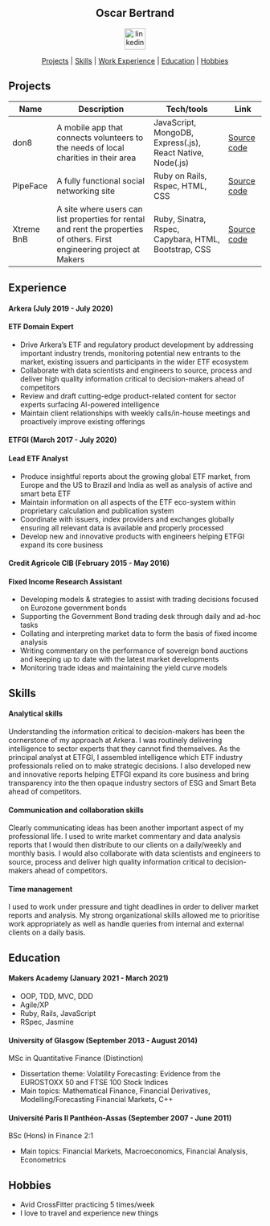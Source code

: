 <div align="center">

## Oscar Bertrand

<a href="https://www.linkedin.com/in/oscarbertrand/">
<img src="https://www.iconfinder.com/data/icons/free-social-icons/67/linkedin_circle_color-512.png" alt="linkedin" hspace="50" height="42" width="42"></a>

[Projects](#Projects) | [Skills](#Skills) | [Work Experience](#Experience) | [Education](#Education) | [Hobbies](#Hobbies) 

</div>

## Projects

| Name                         | Description       | Tech/tools        | Link |
| ---------------------------- | ----------------- | ----------------- | ---
| don8 | A mobile app that connects volunteers to the needs of local charities in their area |	JavaScript, MongoDB, Express(.js), React Native, Node(.js) | [Source code](https://github.com/OscarB89/don8) |
| PipeFace | A fully functional social networking site |	Ruby on Rails, Rspec, HTML, CSS | [Source code](https://github.com/OscarB89/Pipeface) |
|Xtreme BnB	| A site where users can list properties for rental and rent the properties of others. First engineering project at Makers | Ruby, Sinatra, Rspec, Capybara, HTML, Bootstrap, CSS | [Source code](https://github.com/OscarB89/Xtreme_Prestige_Worldwide_BnB) |

## Experience

#### Arkera (July 2019 - July 2020)
#### ETF Domain Expert

- Drive Arkera’s ETF and regulatory product development by addressing important industry trends, monitoring potential new entrants to the market, existing issuers and participants in the wider ETF ecosystem
- Collaborate with data scientists and engineers to source, process and deliver high quality information critical to decision-makers ahead of competitors
- Review and draft cutting-edge product-related content for sector experts surfacing AI-powered intelligence
- Maintain client relationships with weekly calls/in-house meetings and proactively improve existing offerings

#### ETFGI (March 2017 - July 2020)
#### Lead ETF Analyst

- Produce insightful reports about the growing global ETF market, from Europe and the US to Brazil and India as well as analysis of active and smart beta ETF
- Maintain information on all aspects of the ETF eco-system within proprietary calculation and publication system
- Coordinate with issuers, index providers and exchanges globally ensuring all relevant data is available and properly processed
- Develop new and innovative products with engineers helping ETFGI expand its core business

#### Credit Agricole CIB (February 2015 - May 2016)
#### Fixed Income Research Assistant

- Developing models &amp; strategies to assist with trading decisions focused on Eurozone government bonds
- Supporting the Government Bond trading desk through daily and ad-hoc tasks
- Collating and interpreting market data to form the basis of fixed income analysis
- Writing commentary on the performance of sovereign bond auctions and keeping up to date with the latest market developments
- Monitoring trade ideas and maintaining the yield curve models

## Skills

#### Analytical skills

Understanding the information critical to decision-makers has been the cornerstone of my approach at Arkera. I was routinely delivering intelligence to sector experts that they cannot find themselves. As the principal analyst at ETFGI, I assembled intelligence which ETF industry professionals relied on to make strategic decisions. I also developed new and innovative reports helping ETFGI expand its core business and bring transparency into the then opaque industry sectors of ESG and Smart Beta ahead of competitors.

#### Communication and collaboration skills

Clearly communicating ideas has been another important aspect of my professional life. I used to write market commentary and data analysis reports that I would then distribute to our clients on a daily/weekly and monthly basis. I would also collaborate with data scientists and engineers to source, process and deliver high quality information critical to decision-makers ahead of competitors.

#### Time management

I used to work under pressure and tight deadlines in order to deliver market reports and analysis. My strong organizational skills allowed me to prioritise work appropriately as well as handle queries from internal and external clients on a daily basis.

## Education

#### Makers Academy (January 2021 - March 2021)

- OOP, TDD, MVC, DDD
- Agile/XP
- Ruby, Rails, JavaScript
- RSpec, Jasmine

#### University of Glasgow (September 2013 - August 2014)
MSc in Quantitative Finance (Distinction)

- Dissertation theme: Volatility Forecasting: Evidence from the EUROSTOXX 50 and FTSE 100 Stock Indices
- Main topics: Mathematical Finance, Financial Derivatives, Modelling/Forecasting Financial Markets, C++

#### Université Paris II Panthéon-Assas (September 2007 - June 2011)
BSc (Hons) in Finance 2:1

- Main topics: Financial Markets, Macroeconomics, Financial Analysis, Econometrics

## Hobbies

- Avid CrossFitter practicing 5 times/week
- I love to travel and experience new things
